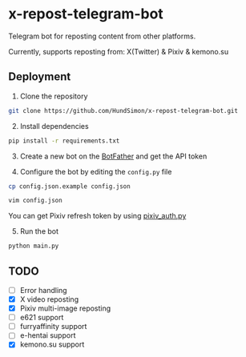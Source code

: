 # x-repost-telegram-bot

Telegram bot for reposting content from other platforms.

Currently, supports reposting from: X(Twitter) & Pixiv & kemono.su

## Deployment

1. Clone the repository
```bash
git clone https://github.com/HundSimon/x-repost-telegram-bot.git
```

2. Install dependencies
```bash
pip install -r requirements.txt
```

3. Create a new bot on the [BotFather](https://t.me/botfather) and get the API token

4. Configure the bot by editing the `config.py` file

```bash
cp config.json.example config.json
```

```bash
vim config.json
```

You can get Pixiv refresh token by using [pixiv_auth.py](https://gist.github.com/ZipFile/c9ebedb224406f4f11845ab700124362)

5. Run the bot
```bash
python main.py
```

## TODO

- [ ] Error handling
- [x] X video reposting
- [x] Pixiv multi-image reposting
- [ ] e621 support
- [ ] furryaffinity support
- [ ] e-hentai support
- [x] kemono.su support